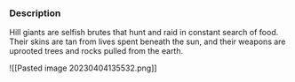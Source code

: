 ### Description
Hill giants are selfish brutes that hunt and raid in constant search of food. Their skins are tan from lives spent beneath the sun, and their weapons are uprooted trees and rocks pulled from the earth.

![[Pasted image 20230404135532.png]]
